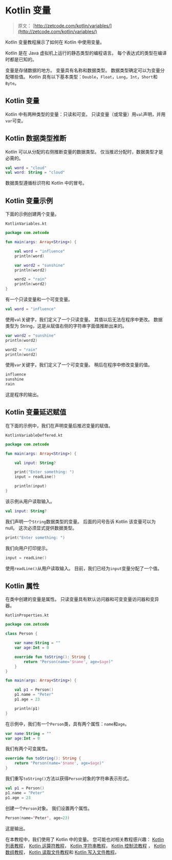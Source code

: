 # Kotlin 变量

> 原文： [http://zetcode.com/kotlin/variables/](http://zetcode.com/kotlin/variables/)

Kotlin 变量教程展示了如何在 Kotlin 中使用变量。

Kotlin 是在 Java 虚拟机上运行的静态类型的编程语言。 每个表达式的类型在编译时都是已知的。

变量是存储数据的地方。 变量具有名称和数据类型。 数据类型确定可以为变量分配哪些值。 Kotlin 具有以下基本类型：`Double`，`Float`，`Long`，`Int`，`Short`和`Byte`。

## Kotlin 变量

Kotlin 中有两种类型的变量：只读和可变。 只读变量（或常量）用`val`声明，并用`var`可变。

## Kotlin 数据类型推断

Kotlin 可以从分配的右侧推断变量的数据类型。 仅当推迟分配时，数据类型才是必需的。

```kt
val word = "cloud"
val word: String = "cloud"

```

数据类型遵循标识符和 Kotlin 中的冒号。

## Kotlin 变量示例

下面的示例创建两个变量。

`KotlinVariables.kt`

```kt
package com.zetcode

fun main(args: Array<String>) {

    val word = "influence"
    println(word)

    var word2 = "sunshine"
    println(word2)

    word2 = "rain"
    println(word2)
}

```

有一个只读变量和一个可变变量。

```kt
val word = "influence"

```

使用`val`关键字，我们定义了一个只读变量。 其值以后无法在程序中更改。 数据类型为 String，这是从赋值右侧的字符串字面值推断出来的。

```kt
var word2 = "sunshine"
println(word2)

word2 = "rain"
println(word2)

```

使用`var`关键字，我们定义了一个可变变量。 稍后在程序中修改变量的值。

```kt
influence
sunshine
rain

```

这是程序的输出。

## Kotlin 变量延迟赋值

在下面的示例中，我们在声明变量后推迟变量的赋值。

`KotlinVariableDeffered.kt`

```kt
package com.zetcode

fun main(args: Array<String>) {

    val input: String?

    print("Enter something: ")
    input = readLine()

    println(input)
}

```

该示例从用户读取输入。

```kt
val input: String?

```

我们声明一个`String`数据类型的变量。 后面的问号告诉 Kotlin 该变量可以为 null。 这次必须显式提供数据类型。

```kt
print("Enter something: ")

```

我们向用户打印提示。

```kt
input = readLine()

```

使用`readLine()`从用户读取输入。 目前，我们已经为`input`变量分配了一个值。

## Kotlin 属性

在类中创建的变量是属性。 只读变量具有默认访问器和可变变量访问器和变异器。

`KotlinProperties.kt`

```kt
package com.zetcode

class Person {

    var name:String = ""
    var age:Int = 0

    override fun toString(): String {
        return "Person(name='$name', age=$age)"
    }
}

fun main(args: Array<String>) {

    val p1 = Person()
    p1.name = "Peter"
    p1.age = 23

    println(p1)
}

```

在示例中，我们有一个`Person`类，具有两个属性：`name`和`age`。

```kt
var name:String = ""
var age:Int = 0

```

我们有两个可变属性。

```kt
override fun toString(): String {
    return "Person(name='$name', age=$age)"
}

```

我们重写`toString()`方法以获得`Person`对象的字符串表示形式。

```kt
val p1 = Person()
p1.name = "Peter"
p1.age = 23

```

创建一个`Person`对象。 我们设置两个属性。

```kt
Person(name='Peter', age=23)

```

这是输出。

在本教程中，我们使用了 Kotlin 中的变量。 您可能也对相关教程感兴趣： [Kotlin 列表教程](/kotlin/lists/)， [Kotlin 运算符教程](/kotlin/operators/)， [Kotlin 字符串教程](/kotlin/strings/)， [Kotlin 控制流教程](/kotlin/controlflow/) ， [Kotlin 数组教程](/kotlin/arrays/)， [Kotlin 读取文件教程](/kotlin/readfile/)和 [Kotlin 写入文件教程](/kotlin/writefile/)。